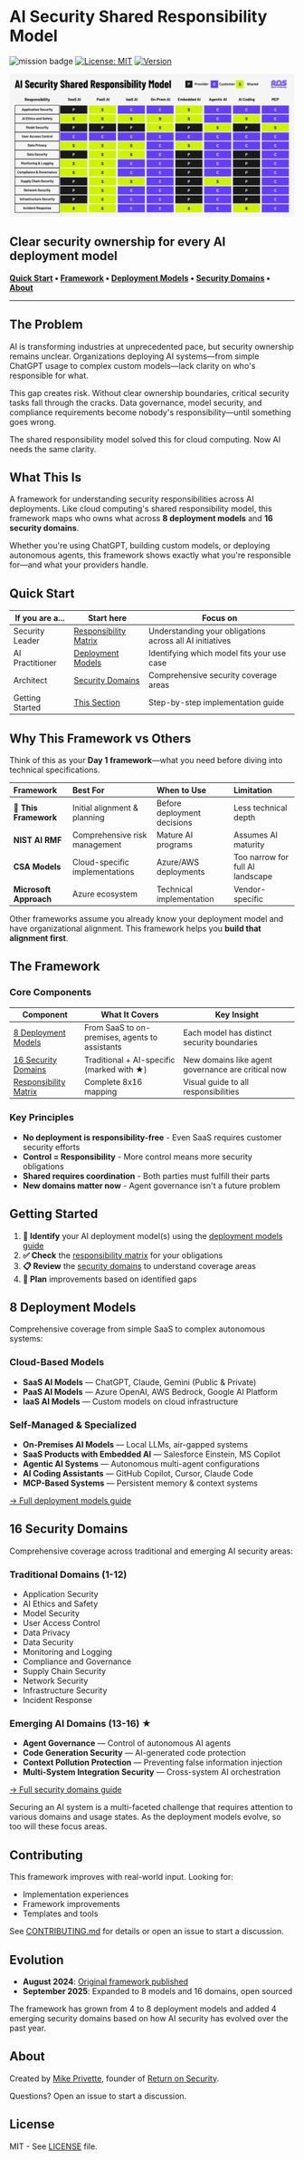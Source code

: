 # AI Security Shared Responsibility Model

![mission badge](https://img.shields.io/badge/mission-Clarify_AI_Security_Ownership-8B5CF6) [![License: MIT](https://img.shields.io/badge/License-MIT-yellow.svg)](https://opensource.org/licenses/MIT) [![Version](https://img.shields.io/badge/Version-1.1.0-blue.svg)](https://github.com/mikeprivette/ai-security-shared-responsibility/releases)

![AI Security Shared Responsibility Model Matrix](resources/images/AI%20Shared%20Responsibility%20Model.png)

## Clear security ownership for every AI deployment model

**[Quick Start](#quick-start) • [Framework](#the-framework) • [Deployment Models](#8-deployment-models) • [Security Domains](#16-security-domains) • [About](#about)**

---

## The Problem

AI is transforming industries at unprecedented pace, but security ownership remains unclear. Organizations deploying AI systems—from simple ChatGPT usage to complex custom models—lack clarity on who's responsible for what.

This gap creates risk. Without clear ownership boundaries, critical security tasks fall through the cracks. Data governance, model security, and compliance requirements become nobody's responsibility—until something goes wrong.

The shared responsibility model solved this for cloud computing. Now AI needs the same clarity.

## What This Is

A framework for understanding security responsibilities across AI deployments. Like cloud computing's shared responsibility model, this framework maps who owns what across **8 deployment models** and **16 security domains**.

Whether you're using ChatGPT, building custom models, or deploying autonomous agents, this framework shows exactly what you're responsible for—and what your providers handle.

## Quick Start

| If you are a... | Start here | Focus on |
|---|---|---|
| Security Leader | [Responsibility Matrix](framework/responsibility-matrix.md) | Understanding your obligations across all AI initiatives |
| AI Practitioner | [Deployment Models](framework/deployment-models.md) | Identifying which model fits your use case |
| Architect | [Security Domains](framework/security-domains.md) | Comprehensive security coverage areas |
| Getting Started | [This Section](#getting-started) | Step-by-step implementation guide |

## Why This Framework vs Others

Think of this as your **Day 1 framework**—what you need before diving into technical specifications.

| **Framework** | **Best For** | **When to Use** | **Limitation** |
|:---|:---|:---|:---|
| **🎯 This Framework** | Initial alignment & planning | Before deployment decisions | Less technical depth |
| **NIST AI RMF** | Comprehensive risk management | Mature AI programs | Assumes AI maturity |
| **CSA Models** | Cloud-specific implementations | Azure/AWS deployments | Too narrow for full AI landscape |
| **Microsoft Approach** | Azure ecosystem | Technical implementation | Vendor-specific |

Other frameworks assume you already know your deployment model and have organizational alignment. This framework helps you **build that alignment first**.

## The Framework

### Core Components

| Component | What It Covers | Key Insight |
|---|---|---|
| [8 Deployment Models](framework/deployment-models.md) | From SaaS to on-premises, agents to assistants | Each model has distinct security boundaries |
| [16 Security Domains](framework/security-domains.md) | Traditional + AI-specific (marked with ★) | New domains like agent governance are critical now |
| [Responsibility Matrix](framework/responsibility-matrix.md) | Complete 8x16 mapping | Visual guide to all responsibilities |

### Key Principles

- **No deployment is responsibility-free** - Even SaaS requires customer security efforts
- **Control = Responsibility** - More control means more security obligations
- **Shared requires coordination** - Both parties must fulfill their parts
- **New domains matter now** - Agent governance isn't a future problem

## Getting Started

1. **📍 Identify** your AI deployment model(s) using the [deployment models guide](framework/deployment-models.md)
2. **✅ Check** the [responsibility matrix](framework/responsibility-matrix.md) for your obligations
3. **📋 Review** the [security domains](framework/security-domains.md) to understand coverage areas
4. **🎯 Plan** improvements based on identified gaps

## 8 Deployment Models

Comprehensive coverage from simple SaaS to complex autonomous systems:

### Cloud-Based Models

- **SaaS AI Models** — ChatGPT, Claude, Gemini (Public & Private)
- **PaaS AI Models** — Azure OpenAI, AWS Bedrock, Google AI Platform
- **IaaS AI Models** — Custom models on cloud infrastructure

### Self-Managed & Specialized

- **On-Premises AI Models** — Local LLMs, air-gapped systems
- **SaaS Products with Embedded AI** — Salesforce Einstein, MS Copilot
- **Agentic AI Systems** — Autonomous multi-agent configurations
- **AI Coding Assistants** — GitHub Copilot, Cursor, Claude Code
- **MCP-Based Systems** — Persistent memory & context systems

[→ Full deployment models guide](framework/deployment-models.md)

## 16 Security Domains

Comprehensive coverage across traditional and emerging AI security areas:

### Traditional Domains (1-12)

- Application Security
- AI Ethics and Safety
- Model Security
- User Access Control
- Data Privacy
- Data Security
- Monitoring and Logging
- Compliance and Governance
- Supply Chain Security
- Network Security
- Infrastructure Security
- Incident Response

### Emerging AI Domains (13-16) ★

- **Agent Governance** — Control of autonomous AI agents
- **Code Generation Security** — AI-generated code protection
- **Context Pollution Protection** — Preventing false information injection
- **Multi-System Integration Security** — Cross-system AI orchestration

[→ Full security domains guide](framework/security-domains.md)

Securing an AI system is a multi-faceted challenge that requires attention to various domains and usage states. As the deployment models evolve, so too will these focus areas.

## Contributing

This framework improves with real-world input. Looking for:

- Implementation experiences
- Framework improvements
- Templates and tools

See [CONTRIBUTING.md](CONTRIBUTING.md) for details or open an issue to start a discussion.

## Evolution

- **August 2024**: [Original framework published](https://www.returnonsecurity.com/p/ai-security-shared-responsibility-model-navigating-risks-ai-deployment)
- **September 2025**: Expanded to 8 models and 16 domains, open sourced

The framework has grown from 4 to 8 deployment models and added 4 emerging security domains based on how AI security has evolved over the past year.

## About

Created by [Mike Privette](https://www.linkedin.com/in/mikeprivette/), founder of [Return on Security](https://returnonsecurity.com).

Questions? Open an issue to start a discussion.

## License

MIT - See [LICENSE](LICENSE) file.
